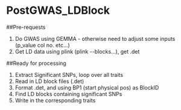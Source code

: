 # PostGWAS_LDBlock
##Pre-requests
1. Do GWAS using GEMMA - otherwise need to adjust some inputs (p_value col no. etc...)
2. Get LD data using plink (plink --blocks...), get .det

##Ready for processing
1. Extract Significant SNPs, loop over all traits
2. Read in LD block files (.det)
3. Format .det, and using BP1 (start physical pos) as BlockID
4. Find LD blocks containing significant SNPs
5. Write in the corresponding traits
